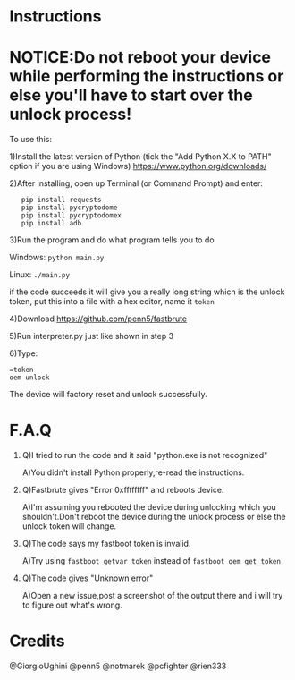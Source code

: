 # Instructions

# NOTICE:Do not reboot your device while performing the instructions or else you'll have to start over the unlock process!

To use this:

1)Install the latest version of Python (tick the "Add Python X.X to PATH" option if you are using Windows)
https://www.python.org/downloads/

2)After installing, open up Terminal (or Command Prompt) and enter:

```
   pip install requests
   pip install pycryptodome
   pip install pycryptodomex
   pip install adb
   ```
3)Run the program and do what program tells you to do

Windows:
  ```python main.py ```
  
Linux:
   ```./main.py ```

if the code succeeds it will give you a really long string which is the unlock token, put this into a file with a hex editor, name it `token`

4)Download https://github.com/penn5/fastbrute

5)Run interpreter.py just like shown in step 3

6)Type:
```
=token
oem unlock
```
The device will factory reset and unlock successfully.

# F.A.Q


1.
   Q)I tried to run the code and it said "python.exe is not recognized"

   A)You didn't install Python properly,re-read the instructions.
   
2.
   Q)Fastbrute gives "Error 0xffffffff" and reboots device.

   A)I'm assuming you rebooted the device during unlocking which you shouldn't.Don't reboot the device during the unlock process or else the unlock token will change.
   
3.
   Q)The code says my fastboot token is invalid.

   A)Try using `fastboot getvar token` instead of `fastboot oem get_token`
   
4)
   Q)The code gives "Unknown error"
   
   A)Open a new issue,post a screenshot of the output there and i will try to figure out what's wrong.
   
# Credits

@GiorgioUghini
@penn5
@notmarek
@pcfighter
@rien333
